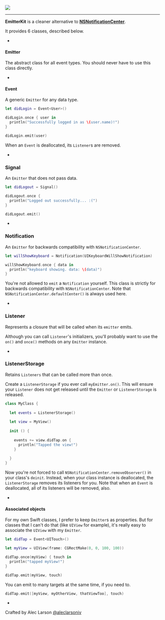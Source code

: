 <img src="http://i.imgur.com/3e9ToKJ.jpg"/>

---

**EmitterKit** is a cleaner alternative to [**NSNotificationCenter**](http://nshipster.com/nsnotification-and-nsnotificationcenter/).

It provides 6 classes, described below.

-

#### **Emitter**

The abstract class for all event types. You should never have to use this class directly.

-

#### **Event**

A generic `Emitter` for any data type.

```Swift
let didLogin = Event<User>()

didLogin.once { user in
  println("Successfully logged in as \(user.name)!")
}

didLogin.emit(user)
```

When an `Event` is deallocated, its `Listener`s are removed.

-

### **Signal**

An `Emitter` that does not pass data.

```Swift
let didLogout = Signal()

didLogout.once {
  println("Logged out successfully... :(")
}

didLogout.emit()
```

-

### **Notification**

An `Emitter` for backwards compatibility with `NSNotificationCenter`.

```Swift
let willShowKeyboard = Notification(UIKeyboardWillShowNotification)

willShowKeyboard.once { data in
  println("keyboard showing. data: \(data)")
}
```

You're not allowed to `emit` a `Notification` yourself. This class is strictly for backwards compatibility with `NSNotificationCenter`. Note that `NSNotificationCenter.defaultCenter()` is always used here.

-

### **Listener**

Represents a closure that will be called when its `emitter` emits.

Although you can call `Listener`'s initializers, you'll probably want to use the `on()` and `once()` methods on any `Emitter` instance.

-

### **ListenerStorage**

Retains `Listeners` that can be called more than once.

Create a `ListenerStorage` if you ever call `myEmitter.on()`. This will ensure your `Listener` does not get released until the `Emitter` or `ListenerStorage` is released.

```Swift
class MyClass {
  
  let events = ListenerStorage()
  
  let view = MyView()
  
  init () {
    
    events += view.didTap.on {
      println("Tapped the view!")
    }
  
  }
}
```

Now you're not forced to call `NSNotificationCenter.removeObserver()` in your class's `deinit`. Instead, when your class instance is deallocated, the `ListenerStorage` removes its listeners for you. Note that when an `Event` is deallocated, all of its listeners will be removed, also.

-

#### Associated objects

For my own Swift classes, I prefer to keep `Emitter`s as properties. But for classes that I can't do that (like `UIView` for example), it's really easy to associate the `UIView` with my `Emitter`.

```Swift
let didTap = Event<UITouch>()

let myView = UIView(frame: CGRectMake(0, 0, 100, 100))

didTap.once(myView) { touch in
  println("tapped myView!")
}

didTap.emit(myView, touch)
```

You can emit to many targets at the same time, if you need to.

```Swift
didTap.emit([myView, myOtherView, thatViewToo], touch)
```

-

Crafted by Alec Larson [@aleclarsoniv](https://twitter.com/aleclarsoniv)
